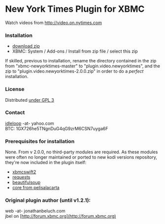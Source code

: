 New York Times Plugin for XBMC
==============================

Watch videos from http://video.on.nytimes.com

### Installation

* [download zip](https://github.com/idleloop-github/xbmc-newyorktimes/archive/master.zip)
* XBMC: System / Add-ons / Install from zip file / select this zip

If skilled, previous to installation, rename the directory contained in the zip from "xbmc-newyorktimes-master" to "plugin.video.newyorktimes", and the zip to "plugin.video.newyorktimes-2.0.0.zip" in order to do a *perfect* installation.

### License

Distributed [under GPL 3](http://www.gnu.org/licenses/gpl-3.0.html)

### Contact

[idleloop](http://www.angelfire.com/ego2/idleloop/) -at- yahoo.com   
BTC: 1GX726he5TNgnDuG4qG9zrM6CSN7uyga6F

### Prerequisites for installation

None.
From v 2.0.0, no third-party modules are required. As these modules were often no longer maintained or ported to new kodi versions repository, they're now included in the plugin itself:
* [xbmcswift2](http://mirrors.xbmc.org/addons/frodo/script.module.xbmcswift2/script.module.xbmcswift2-2.4.0.zip)
* [requests](http://mirrors.xbmc.org/addons/frodo/script.module.requests/script.module.requests-2.3.0.zip)
* [beautifulsoup](http://mirrors.xbmc.org/addons/frodo/script.module.beautifulsoup/script.module.beautifulsoup-3.2.1.zip)
* [core from pelisalacarta](http://blog.tvalacarta.info/plugin-xbmc/pelisalacarta/descargar/)

### Original plugin author (until v1.2.1):

web -at- jonathanbeluch.com  
jbel on [http://forum.xbmc.org](http://forum.xbmc.org)
